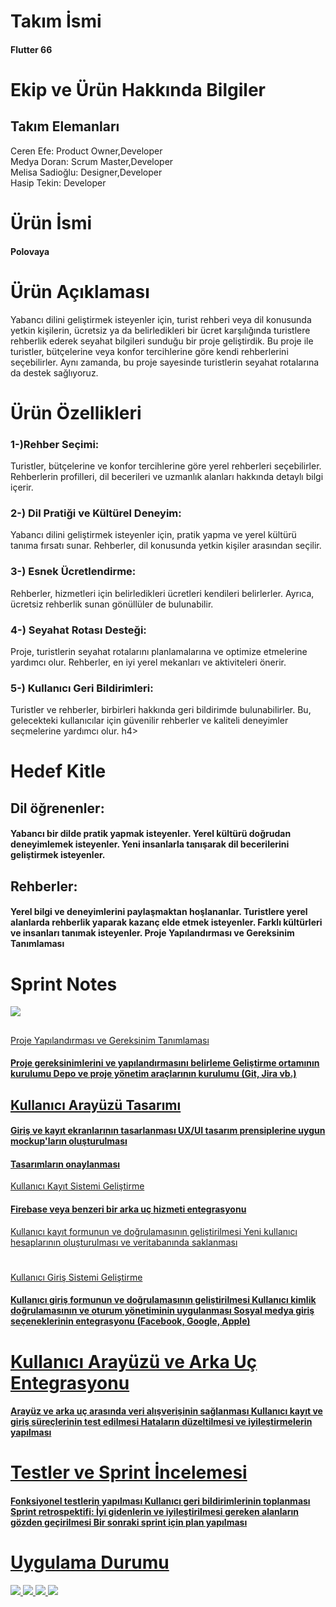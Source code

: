 <H1>Takım İsmi</H1>
<H4>Flutter 66</H4>

<H1>Ekip ve Ürün Hakkında Bilgiler</H1>
<H2>Takım Elemanları</H2>

Ceren Efe: Product Owner,Developer <br>
Medya Doran: Scrum Master,Developer <br>
Melisa Sadioğlu: Designer,Developer <br>
Hasip Tekin: Developer


<H1>Ürün İsmi</H1>

<H4>Polovaya</H4>

<h1>Ürün Açıklaması</h1>

Yabancı dilini geliştirmek isteyenler için, turist rehberi veya dil konusunda yetkin kişilerin, ücretsiz ya da belirledikleri bir ücret karşılığında turistlere rehberlik ederek seyahat bilgileri sunduğu bir proje geliştirdik. Bu proje ile turistler, bütçelerine veya konfor tercihlerine göre kendi rehberlerini seçebilirler. Aynı zamanda, bu proje sayesinde turistlerin seyahat rotalarına da destek sağlıyoruz.

<h1>Ürün Özellikleri</h1>


<h4><H3>1-)Rehber Seçimi: </H3>Turistler, bütçelerine ve konfor tercihlerine göre yerel rehberleri seçebilirler. Rehberlerin profilleri, dil becerileri ve uzmanlık alanları hakkında detaylı bilgi içerir.
<H3>2-) Dil Pratiği ve Kültürel Deneyim: </H3>Yabancı dilini geliştirmek isteyenler için, pratik yapma ve yerel kültürü tanıma fırsatı sunar. Rehberler, dil konusunda yetkin kişiler arasından seçilir.
<H3>3-) Esnek Ücretlendirme:</H3> Rehberler, hizmetleri için belirledikleri ücretleri kendileri belirlerler. Ayrıca, ücretsiz rehberlik sunan gönüllüler de bulunabilir.
<H3>4-) Seyahat Rotası Desteği:</H3> Proje, turistlerin seyahat rotalarını planlamalarına ve optimize etmelerine yardımcı olur. Rehberler, en iyi yerel mekanları ve aktiviteleri önerir.
<H3>5-) Kullanıcı Geri Bildirimleri:</H3> Turistler ve rehberler, birbirleri hakkında geri bildirimde bulunabilirler. Bu, gelecekteki kullanıcılar için güvenilir rehberler ve kaliteli deneyimler seçmelerine yardımcı olur. </h4>h4>


<H1>Hedef Kitle</H1>
<H2>Dil öğrenenler: </H2>
<h4>Yabancı bir dilde pratik yapmak isteyenler.
Yerel kültürü doğrudan deneyimlemek isteyenler.
Yeni insanlarla tanışarak dil becerilerini geliştirmek isteyenler. </h4>

<H2>Rehberler: </H2>
<h4>Yerel bilgi ve deneyimlerini paylaşmaktan hoşlananlar. 
Turistlere yerel alanlarda rehberlik yaparak kazanç elde etmek isteyenler. 
Farklı kültürleri ve insanları tanımak isteyenler.
Proje Yapılandırması ve Gereksinim Tanımlaması</h4>

<H1>Sprint Notes</H1>
<a href="#"><img src="planning.jpeg"</a>
<h2></h2>Proje Yapılandırması ve Gereksinim Tanımlaması</h2>
<H4>Proje gereksinimlerini ve yapılandırmasını belirleme
Geliştirme ortamının kurulumu
Depo ve proje yönetim araçlarının kurulumu (Git, Jira vb.)</h4>
<h2>Kullanıcı Arayüzü Tasarımı</h2>
<H4>Giriş ve kayıt ekranlarının tasarlanması
UX/UI tasarım prensiplerine uygun mockup'ların oluşturulması
<h4>Tasarımların onaylanması</h4>
</h1>Kullanıcı Kayıt Sistemi Geliştirme</h1>
<H4>Firebase veya benzeri bir arka uç hizmeti entegrasyonu
</h4>Kullanıcı kayıt formunun ve doğrulamasının geliştirilmesi
</h4>Yeni kullanıcı hesaplarının oluşturulması ve veritabanında saklanması</h4>
<h1></h1>Kullanıcı Giriş Sistemi Geliştirme</h1>
<H4>Kullanıcı giriş formunun ve doğrulamasının geliştirilmesi
Kullanıcı kimlik doğrulamasının ve oturum yönetiminin uygulanması
Sosyal medya giriş seçeneklerinin entegrasyonu (Facebook, Google, Apple)</H4>
<h1>Kullanıcı Arayüzü ve Arka Uç Entegrasyonu</h1>
<H4>Arayüz ve arka uç arasında veri alışverişinin sağlanması
Kullanıcı kayıt ve giriş süreçlerinin test edilmesi
Hataların düzeltilmesi ve iyileştirmelerin yapılması</h4>
  
<h1>Testler ve Sprint İncelemesi</h1>

<H4>Fonksiyonel testlerin yapılması
Kullanıcı geri bildirimlerinin toplanması
Sprint retrospektifi: İyi gidenlerin ve iyileştirilmesi gereken alanların gözden geçirilmesi
Bir sonraki sprint için plan yapılması</h4>

<h1>Uygulama Durumu</h1>
<a href="#"><img src="polovoyahome1.png"</a>
<a href="#"><img src="polovoyahome2.png"</a>
<a href="#"><img src="polovoyalogin.png"</a>
<a href="#"><img src="polovoyaregister.png"</a>
